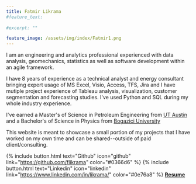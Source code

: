 ```yaml
---
title: Fatmir Likrama
#feature_text:
  
#excerpt: ""

feature_image: /assets/img/index/Fatmir1.png
---
```


I am an engineering and analytics professional experienced with data analysis, geomechanics, statistics as well as software development within an agile framework. 

I have 8 years of experience as a technical analyst and energy consultant bringing expert usage of MS Excel, Visio, Access, TFS, Jira and I have mutiple project experience of Tableau analysis, visualization, customer segmentation and forecasting studies. I've used Python and SQL during my whole industry experience.


I've earned a Master's of Science in Petroleum Engineering from [UT Austin](https://www.utexas.edu/) and a Bachelor's of Science in Physics from [Bogazici University](http://www.boun.edu.tr/en_US)

This website is meant to showcase a small portion of my projects that I have worked on my own time and can be shared--outside of paid client/consulting.

{% include button.html text="Github" icon="github" link="https://github.com/flikrama" color="#0366d6" %} {% include button.html text="Linkedin" icon="linkedin" link="https://www.linkedin.com/in/likrama/" color="#0e76a8" %}   [**Resume**](/assets/resume/Fatmir_Likrama.pdf)
